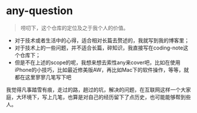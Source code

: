 # any-question
> 唠叨下，这个仓库的定位及之于我个人的价值。
- 对于技术或者生活中的心得，适合相对长篇去赘述的，我就写到我的博客里；
- 对于技术上的一些问题，并不适合长篇，碎知识，我直接写在coding-note这个仓库下；
- 但是不在上述的scope的呢，我想来想去索性any来cover吧，比如在使用iPhone的小技巧，比如最近修美版AW，再比如Mac下的软件操作，等等，就都在这里寥寥几笔写下吧

我觉得凡事踏雪有痕，走过的路，趟过的坑，解决的问题，在互联网这样一个大家庭，大环境下，写上几笔，也算是对自己的经历留下了点历史，也可能能够帮到些人。
